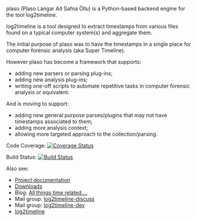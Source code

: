 plaso (Plaso Langar Að Safna Öllu) is a Python-based backend engine for the tool log2timeline. 

log2timeline is a tool designed to extract timestamps from various files found on a typical computer system(s) and aggregate them.

The initial purpose of plaso was to have the timestamps in a single place for computer forensic analysis (aka Super Timeline).

However plaso has become a framework that supports:
* adding new parsers or parsing plug-ins;
* adding new analysis plug-ins;
* writing one-off scripts to automate repetitive tasks in computer forensic analysis or equivalent.

And is moving to support:
* adding new general purpose parses/plugins that may not have timestamps associated to them;
* adding more analysis context;
* allowing more targeted approach to the collection/parsing.

Code Coverage: [![Coverage Status](https://img.shields.io/coveralls/log2timeline/plaso.svg)](https://coveralls.io/r/log2timeline/plaso?branch=master)

Build Status: [![Build Status](https://travis-ci.org/log2timeline/plaso.svg?branch=master)](https://travis-ci.org/log2timeline/plaso)

Also see:
* [Project documentation](http://plaso.kiddaland.net/)
* [Downloads](https://googledrive.com/host/0B30H7z4S52FleW5vUHBnblJfcjg/)
* Blog: [All things time related....](http://blog.kiddaland.net/)
* Mail group: [log2timeline-discuss](https://groups.google.com/forum/#!forum/log2timeline-discuss)
* Mail group: [log2timeline-dev](https://groups.google.com/forum/#!forum/log2timeline-dev)
* [log2timeline](http://plaso.kiddaland.net/usage/log2timeline/)